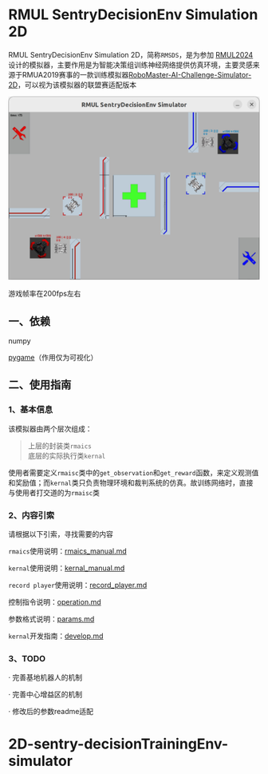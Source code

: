 # RMUL SentryDecisionEnv Simulation 2D

RMUL SentryDecisionEnv Simulation 2D，简称`RMSDS`，是为参加 [RMUL2024](https://www.robomaster.com/zh-CN/robo/college-league?djifrom=nav) 设计的模拟器，主要作用是为智能决策组训练神经网络提供仿真环境，主要灵感来源于RMUA2019赛事的一款训练模拟器[RoboMaster-AI-Challenge-Simulator-2D](https://github.com/LoveThinkinghard/RoboMaster-AI-Challenge-Simulator-2D)，可以视为该模拟器的联盟赛适配版本

![demo](./demo.png)

游戏帧率在200fps左右

## 一、依赖

numpy

[pygame](https://www.pygame.org/)（作用仅为可视化）

## 二、使用指南

### 1、基本信息

该模拟器由两个层次组成：

>上层的封装类`rmaics`  
>底层的实际执行类`kernal`

使用者需要定义`rmaisc`类中的`get_observation`和`get_reward`函数，来定义观测值和奖励值；而`kernal`类只负责物理环境和裁判系统的仿真。故训练网络时，直接与使用者打交道的为`rmaisc`类

### 2、内容引索

请根据以下引索，寻找需要的内容

`rmaics`使用说明：[rmaics_manual.md](./docs/rmaics_manual.md)

`kernal`使用说明：[kernal_manual.md](./docs/kernal_manual.md)

`record player`使用说明：[record_player.md](./docs/record_player.md)

控制指令说明：[operation.md](./docs/operation.md)

参数格式说明：[params.md](./docs/params.md)

`kernal`开发指南：[develop.md](./docs/develop.md)

### 3、TODO

· 完善基地机器人的机制

· 完善中心增益区的机制

· 修改后的参数readme适配


# 2D-sentry-decisionTrainingEnv-simulator
